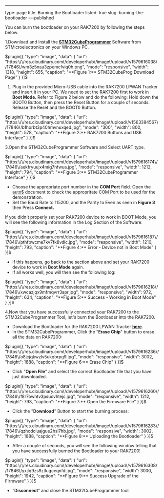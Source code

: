 ---
type: page
title: Burning the Bootloader
listed: true
slug: burning-the-bootloader
---published

You can burn the bootloader on your RAK7200 by following the steps below:

1.Download and Install the [**STM32CubeProgrammer**](https://www.st.com/content/st_com/en/products/development-tools/software-development-tools/stm32-software-development-tools/stm32-programmers/stm32cubeprog.html#overview) Software from STMicroelectronics on your Windows PC.

$plugin[{
    "type": "image",
    "data": {
        "url": "https:\/\/res.cloudinary.com\/developerhub\/image\/upload\/v1579616038\/17846\/wm3z5nau3zpemcfviq0h.png",
        "mode": "responsive",
        "width": 1318,
        "height": 655,
        "caption": "**Figure 1:** STM32CubeProg Download Page"
    }
}]$

1. Plug in the provided Micro-USB cable into the RAK7200 LPWAN Tracker and insert it in your PC. We need to set the RAK7200 first to work in **Boot Mode.** Refer to Figure 2 below and do the following: Hold down the BOOT0 Button, then press the Reset Button for a couple of seconds. Release the Reset and the BOOT0 Button.

$plugin[{
    "type": "image",
    "data": {
        "url": "https:\/\/res.cloudinary.com\/developerhub\/image\/upload\/v1563384567\/17846\/b1horbt3p40hmvnuxqed.jpg",
        "mode": "300",
        "width": 800,
        "height": 578,
        "caption": "**Figure 2:** RAK7200 Buttons and USB Interface"
    }
}]$

3.Open the STM32CubeProgrammer Software and Select UART type.

$plugin[{
    "type": "image",
    "data": {
        "url": "https:\/\/res.cloudinary.com\/developerhub\/image\/upload\/v1579616174\/17846\/aekfryuujx4mig7hfwua.jpg",
        "mode": "responsive",
        "width": 1212,
        "height": 794,
        "caption": "**Figure 3:** STM32CubeProgrammer Interface"
    }
}]$

- Choose the appropriate port number in the **COM Port** field. Open the [auto$](/rak7200-lora-tracker/interfacing-with-rak7200-lora---tracker) document to check the appropritate COM Port to be used for the demonstration.
- Set the Baud Rate to 115200, and the Parity to Even as seen in **Figure 3** then Press **Connect.**

If you didn't properly set your RAK7200 device to work in BOOT Mode, you will see the following information in the Log Section of the Software:

$plugin[{
    "type": "image",
    "data": {
        "url": "https:\/\/res.cloudinary.com\/developerhub\/image\/upload\/v1579616187\/17846\/pthfpwcme7kv7fk8vdic.jpg",
        "mode": "responsive",
        "width": 1210,
        "height": 793,
        "caption": "**Figure 4:** Error - Device not in Boot Mode"
    }
}]$

- If this happens, go back to the section above and set your RAK7200 device to work in **Boot Mode** again. 
- If all works well, you will then see the following log:

$plugin[{
    "type": "image",
    "data": {
        "url": "https:\/\/res.cloudinary.com\/developerhub\/image\/upload\/v1579616218\/17846\/xwcazjqx9mfmqvrr3apr.jpg",
        "mode": "responsive",
        "width": 972,
        "height": 634,
        "caption": "**Figure 5:** Success - Working in Boot Mode"
    }
}]$

4.Now that you have successfully connected your RAK7200 to the STM32CubeProgrammer Tool, let's burn the Bootloader into the RAK7200.

- Download the Bootloader for the RAK7200 LPWAN Tracker [**here**](https://downloads.rakwireless.com/en/LoRa/RAK7200-Tracker/Firmware/).
- In the STM32CubeProgrammer, Click the "**Erase Chip**" button to erase all the data on RAK7200:

$plugin[{
    "type": "image",
    "data": {
        "url": "https:\/\/res.cloudinary.com\/developerhub\/image\/upload\/v1579616236\/17846\/o8jcjqkwzlv5ukqbrpg9.jpg",
        "mode": "responsive",
        "width": 3002,
        "height": 1888,
        "caption": "**Figure 6:** Erase Chip"
    }
}]$

- Click "**Open File**" and select the correct Bootloader file that you have just downloaded.

$plugin[{
    "type": "image",
    "data": {
        "url": "https:\/\/res.cloudinary.com\/developerhub\/image\/upload\/v1579616260\/17846\/f8r7owhtv3psucvhtejc.jpg",
        "mode": "responsive",
        "width": 1212,
        "height": 793,
        "caption": "**Figure 7:** Open the Firmware File"
    }
}]$

- Click the "**Download**" Button to start the burning process:

$plugin[{
    "type": "image",
    "data": {
        "url": "https:\/\/res.cloudinary.com\/developerhub\/image\/upload\/v1579616283\/17846\/qzhcdcluajgue2hsl7hb.jpg",
        "mode": "responsive",
        "width": 3002,
        "height": 1888,
        "caption": "**Figure 8:** Uploading the Bootloader"
    }
}]$

- After a couple of seconds, you will see the following window telling that you have successfully burned the Bootloader to your RAK7200!

$plugin[{
    "type": "image",
    "data": {
        "url": "https:\/\/res.cloudinary.com\/developerhub\/image\/upload\/v1579616308\/17846\/yxjlq9zs9ztlugceqnfd.jpg",
        "mode": "responsive",
        "width": 3000,
        "height": 1942,
        "caption": "**Figure 9:** Success Upgrade of the Firmware"
    }
}]$

- “**Disconnect**” and close the STM32CubeProgrammer tool.

